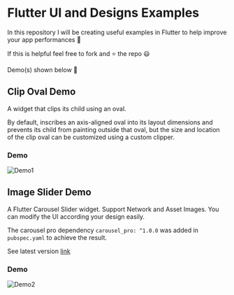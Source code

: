 # Flutter UI and Designs Examples 

In this repository I will be creating useful examples in Flutter to help improve your app performances :100:

If this is helpful feel free to fork and :star: the repo :smiley: 

Demo(s) shown below :small_red_triangle_down:

## Clip Oval Demo

A widget that clips its child using an oval.

By default, inscribes an axis-aligned oval into its layout dimensions and prevents its child from painting outside that oval, but the size and location of the clip oval can be customized using a custom clipper.

### Demo

![Demo1](https://media.giphy.com/media/eLkENjgm2lGKwAxKe8/giphy.gif)

## Image Slider Demo 

A Flutter Carousel Slider widget. Support Network and Asset Images. You can modify the UI according your design easily.

The carousel pro dependency ```carousel_pro: ^1.0.0``` was added in ```pubspec.yaml``` to achieve the result.

See latest version [link](https://pub.dev/packages/carousel_pro/versions)

### Demo 

![Demo2](https://media0.giphy.com/media/kGWkHiyyOFsArQEJbD/giphy.gif)
